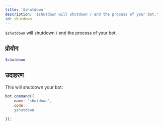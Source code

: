 ```yaml
---
title: '$shutdown'
description: '$shutdown will shutdown / end the process of your bot.'
id: shutdown
---
```


`$shutdown` will shutdown / end the process of your bot.

## प्रोयोग

```php
$shutdown
```

## उदाहरण

This will shutdown your bot:

```javascript
bot.command({
    name: "shutdown",
    code: `
    $shutdown
    `
});
```